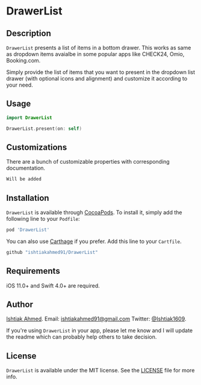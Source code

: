 # DrawerList

## Description
`DrawerList`  presents a list of items in a bottom drawer. This works as same as dropdown items avaialbe in some popular apps like CHECK24, Omio, Booking.com. 

Simply provide the list of items that you want to present in the dropdown list drawer (with optional icons and alignment) and customize it according to your need.


## Usage
```swift
import DrawerList

DrawerList.present(on: self)
```

## Customizations
There are a bunch of customizable properties with corresponding documentation.

```swift
Will be added
```

## Installation

`DrawerList` is available through [CocoaPods](http://cocoapods.org). To install
it, simply add the following line to your `Podfile`:

```ruby
pod 'DrawerList'
```

You can also use [Carthage](https://github.com/Carthage/Carthage) if you prefer. Add this line to your `Cartfile`.

```ruby
github "ishtiakahmed91/DrawerList"
```

## Requirements
iOS 11.0+ and Swift 4.0+ are required.

## Author

[Ishtiak Ahmed](https://www.linkedin.com/in/ishtiakahmed/).
Email: [ishtiakahmed91@gmail.com](ishtiakahmed91@gmail.com)
Twitter: [@Ishtiak1609](Ishtiak1609).


If you're using `DrawerList` in your app, please let me know and I will update the readme which can probably help others to take decision.


## License

`DrawerList` is available under the MIT license. See the [LICENSE](LICENSE) file for more info.


